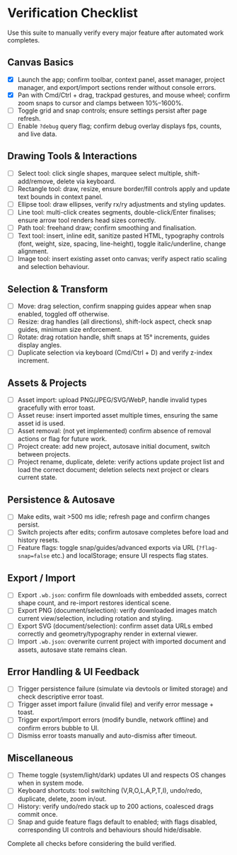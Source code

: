 # Verification Checklist

Use this suite to manually verify every major feature after automated work completes.

## Canvas Basics
- [x] Launch the app; confirm toolbar, context panel, asset manager, project manager, and export/import sections render without console errors.
- [x] Pan with Cmd/Ctrl + drag, trackpad gestures, and mouse wheel; confirm zoom snaps to cursor and clamps between 10%–1600%.
- [ ] Toggle grid and snap controls; ensure settings persist after page refresh.
- [ ] Enable `?debug` query flag; confirm debug overlay displays fps, counts, and live data.

## Drawing Tools & Interactions
- [ ] Select tool: click single shapes, marquee select multiple, shift-add/remove, delete via keyboard.
- [ ] Rectangle tool: draw, resize, ensure border/fill controls apply and update text bounds in context panel.
- [ ] Ellipse tool: draw ellipses, verify rx/ry adjustments and styling updates.
- [ ] Line tool: multi-click creates segments, double-click/Enter finalises; ensure arrow tool renders head sizes correctly.
- [ ] Path tool: freehand draw; confirm smoothing and finalisation.
- [ ] Text tool: insert, inline edit, sanitize pasted HTML, typography controls (font, weight, size, spacing, line-height), toggle italic/underline, change alignment.
- [ ] Image tool: insert existing asset onto canvas; verify aspect ratio scaling and selection behaviour.

## Selection & Transform
- [ ] Move: drag selection, confirm snapping guides appear when snap enabled, toggled off otherwise.
- [ ] Resize: drag handles (all directions), shift-lock aspect, check snap guides, minimum size enforcement.
- [ ] Rotate: drag rotation handle, shift snaps at 15° increments, guides display angles.
- [ ] Duplicate selection via keyboard (Cmd/Ctrl + D) and verify z-index increment.

## Assets & Projects
- [ ] Asset import: upload PNG/JPEG/SVG/WebP, handle invalid types gracefully with error toast.
- [ ] Asset reuse: insert imported asset multiple times, ensuring the same asset id is used.
- [ ] Asset removal: (not yet implemented) confirm absence of removal actions or flag for future work.
- [ ] Project create: add new project, autosave initial document, switch between projects.
- [ ] Project rename, duplicate, delete: verify actions update project list and load the correct document; deletion selects next project or clears current state.

## Persistence & Autosave
- [ ] Make edits, wait >500 ms idle; refresh page and confirm changes persist.
- [ ] Switch projects after edits; confirm autosave completes before load and history resets.
- [ ] Feature flags: toggle snap/guides/advanced exports via URL (`?flag-snap=false` etc.) and localStorage; ensure UI respects flag states.

## Export / Import
- [ ] Export `.wb.json`: confirm file downloads with embedded assets, correct shape count, and re-import restores identical scene.
- [ ] Export PNG (document/selection): verify downloaded images match current view/selection, including rotation and styling.
- [ ] Export SVG (document/selection): confirm asset data URLs embed correctly and geometry/typography render in external viewer.
- [ ] Import `.wb.json`: overwrite current project with imported document and assets, autosave state remains clean.

## Error Handling & UI Feedback
- [ ] Trigger persistence failure (simulate via devtools or limited storage) and check descriptive error toast.
- [ ] Trigger asset import failure (invalid file) and verify error message + toast.
- [ ] Trigger export/import errors (modify bundle, network offline) and confirm errors bubble to UI.
- [ ] Dismiss error toasts manually and auto-dismiss after timeout.

## Miscellaneous
- [ ] Theme toggle (system/light/dark) updates UI and respects OS changes when in system mode.
- [ ] Keyboard shortcuts: tool switching (V,R,O,L,A,P,T,I), undo/redo, duplicate, delete, zoom in/out.
- [ ] History: verify undo/redo stack up to 200 actions, coalesced drags commit once.
- [ ] Snap and guide feature flags default to enabled; with flags disabled, corresponding UI controls and behaviours should hide/disable.

Complete all checks before considering the build verified.
